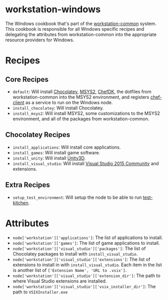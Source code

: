 # workstation-windows

The Windows cookbook that's part of the [workstation-common](https://github.com/brholtkamp/workstation-common) system.  This cookbook is responsible for all Windows specific recipes and delegating the attributes from workstation-common into the appropriate resource providers for Windows.

# Recipes

## Core Recipes

- `default`: Will install [Chocolatey](https://chocolatey.org), [MSYS2](https://msys2.github.io), [ChefDK](https://downloads.chef.io/chef-dk), the dotfiles from workstation-common into the MSYS2 environment, and registers [chef-client](https://github.com/chef-cookbooks/chef-client) as a service to run on the Windows node.
- `install_chocolatey`: Will install Chocolatey.
- `install_msys2`: Will install MSYS2, some customizations to the MSYS2 environment, and all of the packages from workstation-common.

## Chocolatey Recipes

- `install_applications`: Will install core applications.
- `install_games`: Will install game software.
- `install_unity`: Will install [Unity3D](https://unity3d.com).
- `install_visual_studio`: Will install [Visual Studio 2015 Community](https://visualstudio.com) and extensions.

## Extra Recipes

- `setup_test_environment`: Will setup the node to be able to run [test-kitchen](https://kitchen.ci).

# Attributes

- `node['workstation']['applications']`: The list of applications to install.
- `node['workstation']['games']`: The list of game applications to install.
- `node['workstation']['visual_studio']['packages']`: The list of Chocolatey packages to install with `install_visual_studio`.
- `node['workstation']['visual_studio']['extensions']`: The list of extensions to install in with `install_visual_studio`.  Each item in the list is another list of `['Extension Name', 'URL to .vsix']`.
- `node['workstation']['visual_studio']['extension_dir']`: The path to where Visual Studio extensions are installed.
- `node['workstation']['visual_studio']['vsix_installer_dir']`: The path to `VSIXInstaller.exe`
